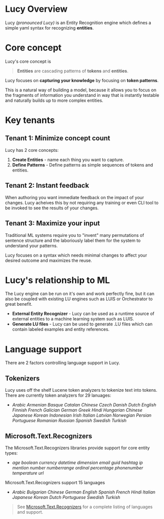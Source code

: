 ﻿# Lucy Overview
Lucy *(pronounced Lucy)* is an Entity Recognition engine which defines a simple yaml syntax for recognizing **entities**.

#  Core concept
Lucy's core concept is
> **Entities** are cascading patterns of **tokens** and **entities**.

Lucy focuses on **capturing your knowledge** by focusing on **token patterns**.

This is a natural way of building a model, because it allows you to focus on the 
fragments of information you understand in way that is instantly
testable and naturally builds up to more complex entities.

# Key tenants

## Tenant 1: **Minimize concept count**
Lucy has 2 core concepts:
1. **Create Entities** - name each thing you want to capture.
2. **Define Patterns** - Define patterns as simple sequences of tokens and entities.

## Tenant 2: **Instant feedback**
When authoring you want immediate feedback on the impact
of your changes.  Lucy acheives this by not requiring
any training or even CLI tool to be invoked to 
see the results of your changes.

## Tenant 3:  **Maximize your input**
Traditional ML systems require you to "invent" many
permutations of sentence structure and the laboriously
label them for the system to understand your patterns.

Lucy focuses on a syntax which needs minimal changes to affect your desired outcome and maximizes the reuse.

# Lucy's relationship to ML
The Lucy engine can be run on it's own and work perfectly
fine, but it can also be coupled with existing LU engines
such as LUIS or Orchestrator to great benefit.
* **External Entity Recognizer** - Lucy can be used as a runtime source of external entities to a machine learning system such as LUIS.
* **Generate LU files** - Lucy can be used to generate .LU files which can contain labeled examples and entity references.

# Language support
There are 2 factors controlling language support in Lucy.

## Tokenizers
Lucy uses off the shelf Lucene token analyzers to tokenize text into tokens.
There are currently token analyzers for 29 lanuages:
* *Arabic
Armenian
Basque
Catalan
Chinese
Czech
Danish
Dutch
English
Finnish
French
Galician
German
Greek
Hindi
Hungarian
Chinese
Japanese
Korean
Indonesian
Irish
Italian
Latvian
Norwegian
Persian
Portuguese
Romanian
Russian
Spanish
Swedish
Turkish*


## Microsoft.Text.Recognizers
The Microsoft.Text.Recognizers libraries provide support 
for core entity types:
* *age boolean currency datetime dimension email guid hashtag 
ip mention number numberrange ordinal percentage phonenumber temperature url*

Microsoft.Text.Recognizers support 15 languages
* *Arabic
Bulgarian
Chinese 
German
English
Spanish
French
Hindi
Italian
Japanese
Korean
Dutch
Portuguese
Swedish
Turkish*

> See [Microsoft.Text.Recognizers](https://github.com/Microsoft/Recognizers-Text) for a complete listing of languages and support.

